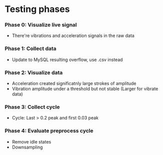# Testing phases

### Phase 0: Visualize live signal
- There're vibrations and acceleration signals in the raw data

### Phase 1: Collect data
- Update to MySQL resulting overflow, use .csv instead

### Phase 2: Visualize data
- Acceleration created significatnly large strokes of amplitude
- Vibration amplitude under a threshold but not stable (Larger for vibrate data)

### Phase 3: Collect cycle
- Cycle: Last > 0.2 peak and first 0.03 peak

### Phase 4: Evaluate preprocess cycle
- Remove idle states
- Downsampling